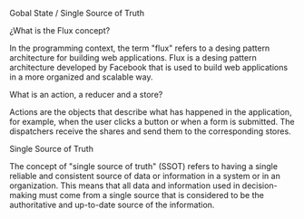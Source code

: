 Gobal State / Single Source of Truth

¿What is the Flux concept?

In the programming context, the term "flux" refers to a desing pattern architecture for building web applications. Flux is a desing pattern architecture developed by Facebook that is used to build web applications in a more organized and scalable way.

What is an action, a reducer and a store?

Actions are the objects that describe what has happened in the application, for example, when the user clicks a button or when a form is submitted. The dispatchers receive the shares and send them to the corresponding stores.

Single Source of Truth

The concept of "single source of truth" (SSOT) refers to having a single reliable and consistent source of data or information in a system or in an organization. This means that all data and information used in decision-making must come from a single source that is considered to be the authoritative and up-to-date source of the information.